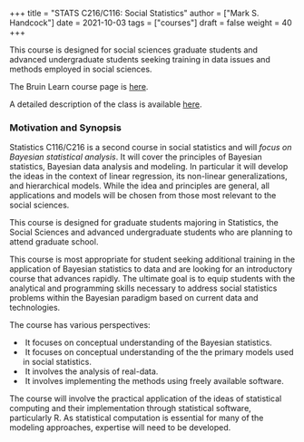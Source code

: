 +++
title = "STATS C216/C116: Social Statistics"
author = ["Mark S. Handcock"]
date = 2021-10-03
tags = ["courses"]
draft = false
weight = 40
+++

This course is designed for social sciences graduate students and advanced undergraduate students seeking training in data issues and methods
employed in social sciences. 

The Bruin Learn course page is [here](https://bruinlearn.ucla.edu/courses/143496/).

A detailed description of the class is available [here](https://drive.google.com/file/d/1uT2NyUyFROvAB2DG4R5-OuoP3dsQ32sb/view?usp=sharing).

### Motivation and Synopsis

Statistics C116/C216 is a second course in social statistics and will
*focus on Bayesian statistical analysis*. It will cover the principles
of Bayesian statistics, Bayesian data analysis and modeling. In
particular it will develop the ideas in the context of linear
regression, its non-linear generalizations, and hierarchical models.
While the idea and principles are general, all applications and models
will be chosen from those most relevant to the social sciences.

This course is designed for graduate students majoring in Statistics,
the Social Sciences and advanced undergraduate students who are planning
to attend graduate school.

This course is most appropriate for student seeking additional training
in the application of Bayesian statistics to data and are looking for an
introductory course that advances rapidly. The ultimate goal is to equip
students with the analytical and programming skills necessary to address
social statistics problems within the Bayesian paradigm based on current
data and technologies.

The course has various perspectives:

-  It focuses on conceptual understanding of the Bayesian statistics.
-  It focuses on conceptual understanding of the the primary models used in social statistics.
-  It involves the analysis of real-data.
-  It involves implementing the methods using freely available software.

The course will involve the practical application of the ideas of
statistical computing and their implementation through statistical
software, particularly <span class="s3">R</span>. As statistical computation is essential
for many of the modeling approaches, expertise will need to be
developed.
